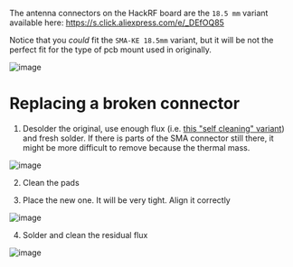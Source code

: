 The antenna connectors on the HackRF board are the `18.5 mm` variant available here: https://s.click.aliexpress.com/e/_DEfOQ85

Notice that you _could_ fit the `SMA-KE 18.5mm` variant, but it will be not the perfect fit for the type of pcb mount used in originally.

![image](https://user-images.githubusercontent.com/1091420/233613253-7a1d1949-f2f6-4c1d-be40-eaa1fa750ba4.png)

# Replacing a broken connector

1. Desolder the original, use enough flux (i.e. [this "self cleaning" variant](https://s.click.aliexpress.com/e/_DEfOQ85)) and fresh solder. If there is parts of the SMA connector still there, it might be more difficult to remove because the thermal mass. 

![image](https://user-images.githubusercontent.com/1091420/233613342-dfb284ee-b9ea-4851-8bed-b1313042632f.png)

2. Clean the pads

3. Place the new one. It will be very tight. Align it correctly

![image](https://user-images.githubusercontent.com/1091420/233613467-ce3a2e5b-7390-459d-939c-17e6cb0d34b4.png)

4. Solder and clean the residual flux

![image](https://user-images.githubusercontent.com/1091420/233613588-ca1efaf2-ab51-4c38-9fbb-e4e7f345765f.png)
